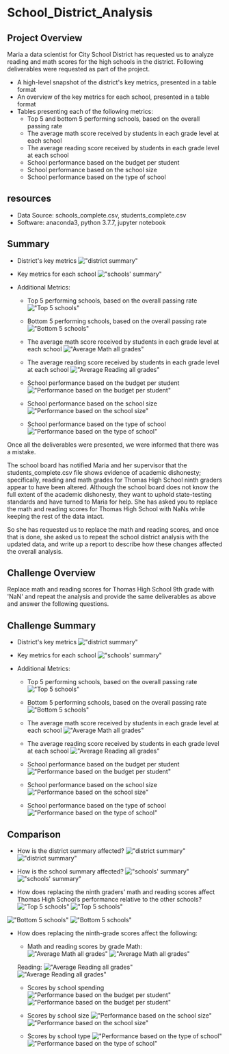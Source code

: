 # School_District_Analysis

## Project Overview
Maria a data scientist for City School District has requested us to analyze reading and math scores for the high schools in the district. Following deliverables were requested as part of the project.
  - A high-level snapshot of the district's key metrics, presented in a table format
  - An overview of the key metrics for each school, presented in a table format
  - Tables presenting each of the following metrics:
    - Top 5 and bottom 5 performing schools, based on the overall passing rate
    - The average math score received by students in each grade level at each school
    - The average reading score received by students in each grade level at each school
    - School performance based on the budget per student
    - School performance based on the school size 
    - School performance based on the type of school

## resources
- Data Source: schools_complete.csv, students_complete.csv
- Software: anaconda3, python 3.7.7, jupyter notebook

## Summary
  - District's key metrics
   !["district summary"](./Resources/district_summary.png "District's key metrics")
  
  - Key metrics for each school
   !["schools' summary"](./Resources/schools_summary.png "Schools' key metrics")
  
  
  - Additional Metrics:
    - Top 5 performing schools, based on the overall passing rate
     !["Top 5 schools"](./Resources/top5_schools.png "District's Top 5 schools")
    
    - Bottom 5 performing schools, based on the overall passing rate
     !["Bottom 5 schools"](./Resources/bottom5_schools.png "District's Bottom 5 schools")
    
    
    - The average math score received by students in each grade level at each school
     !["Average Math all grades"](./Resources/avg_math_scores_by_grade.png "Average math score in each grade of schools")
    
    - The average reading score received by students in each grade level at each school
     !["Average Reading all grades"](./Resources/avg_reading_scores_by_grade.png "Average reading score in each grade of schools")
    
    
    - School performance based on the budget per student
     !["Performance based on the budget per student"](./Resources/budget_per_student.png "School performance based on the budget per student")
    
    - School performance based on the school size 
     !["Performance based on the school size"](./Resources/school_size.png "School performance based on the school size")
    
    - School performance based on the type of school
     !["Performance based on the type of school"](./Resources/type_of_school.png "School performance based on the type of school")
  
  

Once all the deliverables were presented, we were informed that there was a mistake.

The school board has notified Maria and her supervisor that the students_complete.csv file shows evidence of academic dishonesty; specifically, reading and math grades for Thomas High School ninth graders appear to have been altered. Although the school board does not know the full extent of the academic dishonesty, they want to uphold state-testing standards and have turned to Maria for help. She has asked you to replace the math and reading scores for Thomas High School with NaNs while keeping the rest of the data intact.

So she has requested us to replace the math and reading scores, and once that is done, she asked us to repeat the school district analysis with the updated data, and write up a report to describe how these changes affected the overall analysis.

## Challenge Overview
Replace math and reading scores for Thomas High School 9th grade with 'NaN' and repeat the analysis and provide the same deliverables as above and answer the following questions.

## Challenge Summary
  - District's key metrics
   !["district summary"](./Resources/challenge_district_summary.png "District's key metrics")
  
  - Key metrics for each school
   !["schools' summary"](./Resources/challenge_schools_summary.png "Schools' key metrics")
  
  
  - Additional Metrics:
    - Top 5 performing schools, based on the overall passing rate
     !["Top 5 schools"](./Resources/challenge_top5_schools.png "District's Top 5 schools")
    
    - Bottom 5 performing schools, based on the overall passing rate
     !["Bottom 5 schools"](./Resources/challenge_bottom5_schools.png "District's Bottom 5 schools")
    
    
    - The average math score received by students in each grade level at each school
     !["Average Math all grades"](./Resources/challenge_avg_math_scores_by_grade.png "Average math score in each grade of schools")
    
    - The average reading score received by students in each grade level at each school
     !["Average Reading all grades"](./Resources/challenge_avg_reading_scores_by_grade.png "Average reading score in each grade of schools")
    
    
    - School performance based on the budget per student
     !["Performance based on the budget per student"](./Resources/challenge_budget_per_student.png "School performance based on the budget per student")
    
    - School performance based on the school size 
     !["Performance based on the school size"](./Resources/challenge_school_size.png "School performance based on the school size")
    
    - School performance based on the type of school
     !["Performance based on the type of school"](./Resources/challenge_type_of_school.png "School performance based on the type of school")

## Comparison
  - How is the district summary affected?
   !["district summary"](./Resources/challenge_district_summary.png "District's key metrics after changes")
   !["district summary"](./Resources/district_summary.png "District's key metrics")
  
  - How is the school summary affected?
   !["schools' summary"](./Resources/challenge_schools_summary.png "Schools' key metrics after changes")
   !["schools' summary"](./Resources/schools_summary.png "Schools' key metrics")
  
  - How does replacing the ninth graders’ math and reading scores affect Thomas High School’s performance relative to the other schools?
   !["Top 5 schools"](./Resources/challenge_top5_schools.png "District's Top 5 schools after changes")
   !["Top 5 schools"](./Resources/top5_schools.png "District's Top 5 schools")
  
   !["Bottom 5 schools"](./Resources/challenge_bottom5_schools.png "District's Bottom 5 schools after changes")
   !["Bottom 5 schools"](./Resources/bottom5_schools.png "District's Bottom 5 schools")
  
  - How does replacing the ninth-grade scores affect the following:
    - Math and reading scores by grade
     Math:
     !["Average Math all grades"](./Resources/challenge_avg_math_scores_by_grade.png "Average math score in each grade of schools after changes")
     !["Average Math all grades"](./Resources/avg_math_scores_by_grade.png "Average math score in each grade of schools")
     
     Reading:
     !["Average Reading all grades"](./Resources/challenge_avg_reading_scores_by_grade.png "Average reading score in each grade of schools after changes")
     !["Average Reading all grades"](./Resources/avg_reading_scores_by_grade.png "Average reading score in each grade of schools")
  
    - Scores by school spending
     !["Performance based on the budget per student"](./Resources/challenge_budget_per_student.png "School performance based on the budget per student after changes")
     !["Performance based on the budget per student"](./Resources/budget_per_student.png "School performance based on the budget per student")
    
    - Scores by school size
     !["Performance based on the school size"](./Resources/challenge_school_size.png "School performance based on the school size after changes")
     !["Performance based on the school size"](./Resources/school_size.png "School performance based on the school size")
    
    - Scores by school type
     !["Performance based on the type of school"](./Resources/challenge_type_of_school.png "School performance based on the type of school after changes")
     !["Performance based on the type of school"](./Resources/type_of_school.png "School performance based on the type of school")
    
